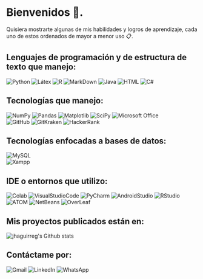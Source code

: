 # Bienvenidos 👋.

Quisiera mostrarte algunas de mis habilidades y logros de aprendizaje, cada uno de estos ordenados de mayor a menor uso 📋.

<!--
**jhaguirreg/jhaguirreg** is a ✨ _special_ ✨ repository because its `README.md` (this file) appears on your GitHub profile.

Here are some ideas to get you started:

- 🔭 I’m currently working on ...
- 🌱 I’m currently learning ...
- 👯 I’m looking to collaborate on ...
- 🤔 I’m looking for help with ...
- 💬 Ask me about ...
- 📫 How to reach me: ...
- 😄 Pronouns: ...
- ⚡ Fun fact: ...
-->

## Lenguajes de programación y de estructura de texto que manejo:
![Python](https://img.shields.io/badge/python-3670A0?style=for-the-badge&logo=python&logoColor=ffdd54)
![Látex](https://img.shields.io/badge/LaTeX-47A141?style=for-the-badge&logo=LaTeX&logoColor=white)
![R](https://img.shields.io/badge/R-276DC3?style=for-the-badge&logo=r&logoColor=white)
![MarkDown](https://img.shields.io/badge/Markdown-000000?style=for-the-badge&logo=markdown&logoColor=white)
![Java](https://img.shields.io/badge/java-%23ED8B00.svg?style=for-the-badge&logo=openjdk&logoColor=white)
![HTML](https://img.shields.io/badge/HTML5-E34F26?style=for-the-badge&logo=html5&logoColor=white)
![C#](https://img.shields.io/badge/C%23-239120?style=for-the-badge&logo=csharp&logoColor=white) 


## Tecnologías que manejo:
![NumPy](https://img.shields.io/badge/numpy-%23013243.svg?style=for-the-badge&logo=numpy&logoColor=white) 
![Pandas](https://img.shields.io/badge/pandas-%23150458.svg?style=for-the-badge&logo=pandas&logoColor=white) 
![Matplotlib](https://img.shields.io/badge/Matplotlib-%23ffffff.svg?style=for-the-badge&logo=Matplotlib&logoColor=black) 
![SciPy](https://img.shields.io/badge/SciPy-%230C55A5.svg?style=for-the-badge&logo=scipy&logoColor=%white) 
![Microsoft Office](https://img.shields.io/badge/Microsoft_Office-D83B01?style=for-the-badge&logo=microsoft-office&logoColor=white)  
![GitHub](https://img.shields.io/badge/GitHub-100000?style=for-the-badge&logo=github&logoColor=white) 
![GitKraken](https://img.shields.io/badge/GitKraken-179287?style=for-the-badge&logo=GitKraken&logoColor=white)
![HackerRank](https://img.shields.io/badge/-Hackerrank-2EC866?style=for-the-badge&logo=HackerRank&logoColor=white)

## Tecnologías enfocadas a bases de datos:
![MySQL](https://img.shields.io/badge/MySQL-005C84?style=for-the-badge&logo=mysql&logoColor=white)  
![Xampp](https://img.shields.io/badge/Xampp-F37623?style=for-the-badge&logo=xampp&logoColor=white)

## IDE o entornos que utilizo:
![Colab](https://img.shields.io/badge/Colab-F9AB00?style=for-the-badge&logo=googlecolab&color=525252)
![VisualStudioCode](https://img.shields.io/badge/Visual_Studio_Code-0078D4?style=for-the-badge&logo=visual%20studio%20code&logoColor=white)
![PyCharm](https://img.shields.io/badge/PyCharm-000000.svg?&style=for-the-badge&logo=PyCharm&logoColor=white)
![AndroidStudio](https://img.shields.io/badge/Android_Studio-3DDC84?style=for-the-badge&logo=android-studio&logoColor=white)
![RStudio](https://img.shields.io/badge/RStudio-75AADB?style=for-the-badge&logo=RStudio&logoColor=white)
![ATOM](https://img.shields.io/badge/Atom-66595C?style=for-the-badge&logo=Atom&logoColor=white)
![NetBeans](https://img.shields.io/badge/apache%20netbeans-1B6AC6?style=for-the-badge&logo=apache%20netbeans%20IDE&logoColor=white)
![OverLeaf](https://img.shields.io/badge/Overleaf-47A141?style=for-the-badge&logo=Overleaf&logoColor=white)  

## Mis proyectos publicados están en:
![jhaguirreg's Github stats](https://github-readme-stats.vercel.app/api/top-langs/?username=jhaguirreg&theme=nightowl&show_icons=true&hide_border=true&layout=compact)

## Contáctame por:
![Gmail](https://img.shields.io/badge/Gmail-D14836?style=for-the-badge&logo=gmail&logoColor=white)
![LinkedIn](https://img.shields.io/badge/LinkedIn-0077B5?style=for-the-badge&logo=linkedin&logoColor=white)
![WhatsApp](https://img.shields.io/badge/WhatsApp-25D366?style=for-the-badge&logo=whatsapp&logoColor=white)
